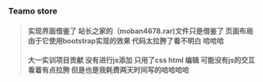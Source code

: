 
### Teamo store
>#### 实现界面借鉴了 站长之家的（moban4678.rar)文件只是借鉴了 页面布局  由于它使用bootstrap实现的效果  代码太拉胯了看不明白  哈哈哈
>#### 大一实训项目贡献  没有进行js添加  只用了css html 编辑  可能没有js的交互 看着有点拉胯 但是也是我耗费两天时间写的哈哈哈哈


